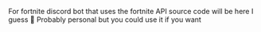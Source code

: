 For fortnite discord bot that uses the fortnite API source code will be here I guess :shrug:
Probably personal but you could use it if you want
